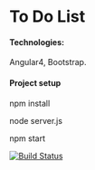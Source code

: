 # To Do List

#### Technologies:

Angular4, Bootstrap.

#### Project setup

npm install

node server.js

npm start

[![Build Status](https://dev.azure.com/salmanmuzaffar4/Test123/_apis/build/status/salmanm92.ToDoList?branchName=master)](https://dev.azure.com/salmanmuzaffar4/Test123/_build/latest?definitionId=4&branchName=master)
